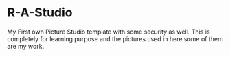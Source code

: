 # R-A-Studio
My First own Picture Studio template with some security as well.
This is completely for learning purpose and the pictures used in here some of them are my work.
